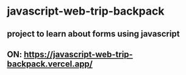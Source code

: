 # javascript-web-trip-backpack
## project to learn about forms using javascript
## ON: https://javascript-web-trip-backpack.vercel.app/
